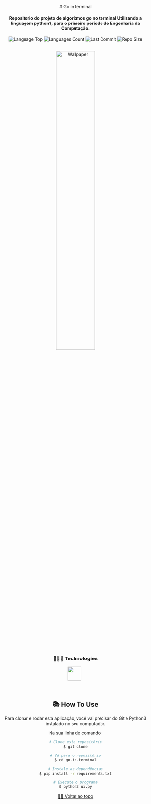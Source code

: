 <div align="center">
# Go in terminal
  
<h4> Repositorio do projeto de algoritmos go no terminal  Utilizando a linguagem python3, para o primeiro período de Engenharia da Computação.
</h4>    
  
  
<p>
<!-- Image Shields -->
<img  alt="Language Top"  src="https://img.shields.io/github/languages/top/Dcorder123/go-in-terminal">
<img  alt="Languages Count"  src="https://img.shields.io/github/languages/count/Dcorder123/go-in-terminal">
<img  alt="Last Commit"  src="https://img.shields.io/github/last-commit/Dcorder123/go-in-terminal">
<img  alt="Repo Size"  src="https://img.shields.io/github/repo-size/Dcorder123/go-in-terminal">
</a>
</p>
<br>

<img  alt="Wallpaper"  src="https://user-images.githubusercontent.com/101361658/241572183-1f917cf4-7c37-42d2-8647-d1498d613435.jpg" width="50%">

<br> 

### 👨🏻‍💻 Technologies

<img src="https://cdn.iconscout.com/icon/free/png-256/python-3521655-2945099.png" width="45"> &nbsp;

<br>

<h2>📚 How To Use</h2>
<p>Para clonar e rodar esta aplicação, você vai precisar do Git e Python3 instalado no seu computador.</p>
<p>Na sua linha de comando:</p>

```bash
# Clone este repositório
$ git clone

# Vá para o repositório
$ cd go-in-terminal

# Instale as dependências
$ pip install -r requirements.txt

# Execute o programa
$ python3 ui.py
```



[☝🏽 Voltar ao topo](#go-in-termenial )<br>


</div>
